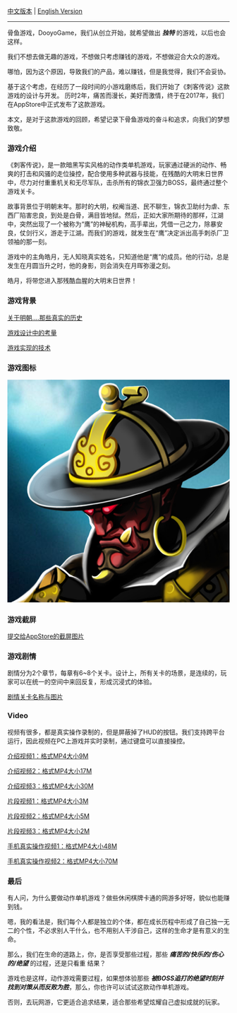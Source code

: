 

[中文版本]( /cike/readme_cn ) | [English Version]( /cike/readme_en ) 

---

骨鱼游戏，DooyoGame，我们从创立开始，就希望做出 ***独特*** 的游戏，以后也会这样。

我们不想去做无趣的游戏，不想做只考虑赚钱的游戏，不想做迎合大众的游戏。

哪怕，因为这个原因，导致我们的产品，难以赚钱，但是我觉得，我们不会妥协。

基于这个考虑，在经历了一段时间的小游戏磨练后，我们开始了《刺客传说》这款游戏的设计与开发。
历时2年，痛苦而漫长，美好而激情，终于在2017年，我们在AppStore中正式发布了这款游戏。

本文，是对于这款游戏的回顾，希望记录下骨鱼游戏的奋斗和追求，向我们的梦想致敬。

### 游戏介绍

《刺客传说》，是一款暗黑写实风格的动作类单机游戏，玩家通过硬派的动作、畅爽的打击和风骚的走位操控，配合使用多种武器与技能，在残酷的大明末日世界中，尽力对付重重机关和无尽军队，击杀所有的锦衣卫强力BOSS，最终通过整个游戏关卡。

故事背景位于明朝末年。那时的大明，权阉当道、民不聊生，锦衣卫助纣为虐、东西厂陷害忠良，到处是白骨，满目皆地狱。然后，正如大家所期待的那样，江湖中，突然出现了一个被称为“鹰”的神秘机构，高手辈出，凭借一己之力，除暴安良，仗剑行义，游走于江湖。而我们的游戏，就发生在“鹰”决定派出高手刺杀厂卫领袖的那一刻。

游戏中的主角皓月，无人知晓真实姓名，只知道他是“鹰”的成员。他的行动，总是发生在月圆当升之时，他的身影，则会消失在月晖弥漫之刻。

皓月，将带您进入那残酷血腥的大明末日世界！


### 游戏背景

[关于明朝....那些真实的历史]( /cike/background_cn )

[游戏设计中的考量]( /cike/design_cn )

[游戏实现的技术]( /cike/tech_cn )



### 游戏图标

![image](/cike/image_en/icon_appstore.jpg)


### 游戏截屏

[提交给AppStore的截屏图片]( /cike/screen_en )


### 游戏剧情

剧情分为2个章节，每章有6~8个关卡。设计上，所有关卡的场景，是连续的，玩家可以在统一的空间中来回反复，形成沉浸式的体验。

[剧情关卡名称与图片]( /cike/story_en )


### Video 

视频有很多，都是真实操作录制的，但是屏蔽掉了HUD的按钮。我们支持跨平台运行，因此视频在PC上游戏并实时录制，通过键盘可以直接操控。

[介绍视频1：格式MP4大小9M]( /cike/image_en/cike_5a_android_hd_h264_1280x720_30fps.1.sound.mp4 )

[介绍视频2：格式MP4大小17M]( /cike/image_en/cike_1_android_hd_h264_1280x720_30fps.2.sound.mp4 )

[介绍视频3：格式MP4大小30M]( /cike/image_en/cike_3_android_hd_h264_1280x720_30fps.1.sound.mp4 )

[片段视频1：格式MP4大小3M]( /cike/image_en/1_3_youming_fight_41-7of11_H264_1280x720_clip.mp4 )

[片段视频2：格式MP4大小5M]( /cike/image_en/2_1_fight_24_youming.seq-1of3_H264_1280x720_clip.mp4 )

[片段视频3：格式MP4大小2M]( /cike/image_en/2_3_fight_24_canyu.seq-3of4_H264_1280x720_clip.mp4 )

[手机真实操作视频1：格式MP4大小48M]( /cike/image_en/cike_20170123_194434.mp4_20190520_203854.mp4 )

[手机真实操作视频2：格式MP4大小70M]( /cike/image_en/cike_20161216_164815.mp4 )




### 最后

有人问，为什么要做动作单机游戏？做些休闲棋牌卡通的网游多好呀，貌似也能赚到钱。

嗯，我的看法是，我们每个人都是独立的个体，都在成长历程中形成了自己独一无二的个性，不必求别人干什么，也不用别人干涉自己，这样的生命才是有意义的生命。

那么，我们在生命的道路上，你，是否享受那些过程，那些 ***痛苦的/快乐的/伤心的/绝望***  的过程，还是只看重  结果？

游戏也是这样，动作游戏需要过程，如果想体验那些 ***被BOSS追打的绝望时刻并找到对策从而反败为胜***，那么，你也许可以试试这款动作单机游戏。

否则，去玩网游，它更适合追求结果，适合那些希望炫耀自己虚拟成就的玩家。



